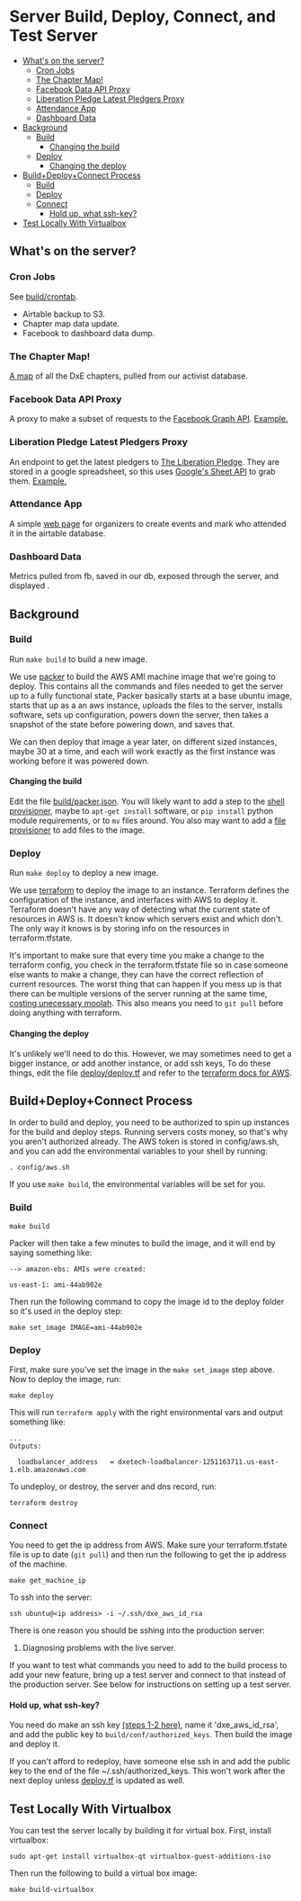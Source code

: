 # Server Build, Deploy, Connect, and Test Server

<!-- START doctoc generated TOC please keep comment here to allow auto update -->
<!-- DON'T EDIT THIS SECTION, INSTEAD RE-RUN doctoc TO UPDATE -->


- [What's on the server?](#whats-on-the-server)
  - [Cron Jobs](#cron-jobs)
  - [The Chapter Map!](#the-chapter-map)
  - [Facebook Data API Proxy](#facebook-data-api-proxy)
  - [Liberation Pledge Latest Pledgers Proxy](#liberation-pledge-latest-pledgers-proxy)
  - [Attendance App](#attendance-app)
  - [Dashboard Data](#dashboard-data)
- [Background](#background)
  - [Build](#build)
    - [Changing the build](#changing-the-build)
  - [Deploy](#deploy)
    - [Changing the deploy](#changing-the-deploy)
- [Build+Deploy+Connect Process](#builddeployconnect-process)
  - [Build](#build-1)
  - [Deploy](#deploy-1)
  - [Connect](#connect)
    - [Hold up, what ssh-key?](#hold-up-what-ssh-key)
- [Test Locally With Virtualbox](#test-locally-with-virtualbox)

<!-- END doctoc generated TOC please keep comment here to allow auto update -->


## What's on the server?
### Cron Jobs
See [build/crontab](build/crontab).

* Airtable backup to S3.
* Chapter map data update.
* Facebook to dashboard data dump.

### The Chapter Map!
[A map](http://dxetech.org/maps/chapter_map.html) of all the DxE chapters, pulled
from our activist database.

### Facebook Data API Proxy
A proxy to make a subset of requests to the [Facebook Graph
API](https://developers.facebook.com/docs/graph-api).
[Example.](http://dxetech.org/facebook/attending_event?event_id=122831071398421)

### Liberation Pledge Latest Pledgers Proxy
An endpoint to get the latest pledgers to [The Liberation
Pledge](http://www.liberationpledge.com/). They are stored in a google
spreadsheet, so this uses [Google's Sheet
API](https://developers.google.com/google-apps/spreadsheets/?hl=en) to grab them.
[Example.](http://dxetech.org/pledge/latest_pledgers/2)

### Attendance App
A simple [web page](http://dxetech.org/attend) for organizers to create events and mark who attended it in the airtable database.

### Dashboard Data
Metrics pulled from fb, saved in our db, exposed through the server, and displayed <somewhere>.


## Background
### Build

Run `make build` to build a new image.

We use [packer](https://www.packer.io/intro) to build the AWS AMI
machine image that we're going to deploy. This contains all the
commands and files needed to get the server up to a fully functional
state, Packer basically starts at a base ubuntu image, starts that up
as a an aws instance, uploads the files to the server, installs
software, sets up configuration, powers down the server, then takes a
snapshot of the state before powering down, and saves that.

We can then deploy that image a year later, on different sized instances, maybe
30 at a time, and each will work exactly as the first instance was working before
it was powered down.

#### Changing the build
Edit the file [build/packer.json](build/packer.json). You will likely want to add a step to the
[shell provisioner](https://www.packer.io/docs/provisioners/shell.html), maybe
to `apt-get install` software, or `pip install` python module requirements, or
to `mv` files around. You also may want to add a [file
provisioner](https://www.packer.io/docs/provisioners/file.html) to add files
to the image.


### Deploy

Run `make deploy` to deploy a new image.

We use [terraform](https://terraform.io/) to deploy the image to an
instance. Terraform defines the configuration of the instance, and
interfaces with AWS to deploy it. Terraform doesn't have any way of
detecting what the current state of resources in AWS is. It doesn't
know which servers exist and which don't. The only way it knows is by
storing info on the resources in terraform.tfstate.

It's important to make sure that every time you make a change to the terraform
config, you check in the terraform.tfstate file so in case someone else wants to
make a change, they can have the correct reflection of current resources. The
worst thing that can happen if you mess up is that there can be multiple
versions of the server running at the same time, [costing unecessary
moolah](https://media.giphy.com/media/qbMEvt2tl5flC/giphy.gif). This also means
you need to `git pull` before doing anything with terraform.

#### Changing the deploy
It's unlikely we'll need to do this. However, we may sometimes need to get a bigger
instance, or add another instance, or add ssh keys, To do these things, edit the
file [deploy/deploy.tf](deploy/deploy.tf) and refer to the [terraform docs for
AWS](https://www.terraform.io/docs/providers/aws/).


## Build+Deploy+Connect Process
In order to build and deploy, you need to be authorized to spin up
instances for the build and deploy steps. Running servers costs money,
so that's why you aren't authorized already. The AWS token is stored
in config/aws.sh, and you can add the environmental variables to your
shell by running:

```
. config/aws.sh
```

If you use `make build`, the environmental variables will be set for you.

### Build

```
make build
```
Packer will then take a few minutes to build the image, and it will end by
saying something like:
```
--> amazon-ebs: AMIs were created:

us-east-1: ami-44ab902e
```

Then run the following command to copy the image id to the deploy
folder so it's used in the deploy step:

```
make set_image IMAGE=ami-44ab902e
```

### Deploy

First, make sure you've set the image in the `make set_image` step
above. Now to deploy the image, run:

```
make deploy
```

This will run `terraform apply` with the right environmental vars and
output something like:

```
...
Outputs:

  loadbalancer_address   = dxetech-loadbalancer-1251163711.us-east-1.elb.amazonaws.com
```

To undeploy, or destroy, the server and dns record, run:

```
terraform destroy
```

### Connect

You need to get the ip address from AWS. Make sure your
terraform.tfstate file is up to date (`git pull`) and then run the
following to get the ip address of the machine.

```
make get_machine_ip
```

To ssh into the server:
```
ssh ubuntu@<ip address> -i ~/.ssh/dxe_aws_id_rsa
```

There is one reason you should be sshing into the production server:

1. Diagnosing problems with the live server.

If you want to test what commands you need to add to the build process to
add your new feature, bring up a test server and connect to that instead of the
production server. See below for instructions on setting up a test server.

#### Hold up, what ssh-key?

You need do make an ssh key
[(steps 1-2 here)](https://www.digitalocean.com/community/tutorials/how-to-set-up-ssh-keys--2),
name it 'dxe_aws_id_rsa', and add the public key to
`build/conf/authorized_keys`. Then build the image and deploy it.

If you can't afford to redeploy, have someone else ssh in and add the public key
to the end of the file ~/.ssh/authorized_keys. This won't work after the next
deploy unless [deploy.tf](deploy/deploy.tf) is updated as well.

## Test Locally With Virtualbox

You can test the server locally by building it for virtual box. First, install virtualbox:

```
sudo apt-get install virtualbox-qt virtualbox-guest-additions-iso
```

Then run the following to build a virtual box image:

```
make build-virtualbox
```
